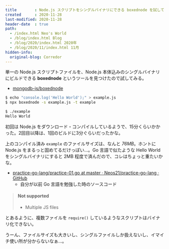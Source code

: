 ```yaml
---
title        : Node.js スクリプトをシングルバイナリにできる boxednode を試してみた
created      : 2020-11-28
last-modified: 2020-11-28
header-date  : true
path:
  - /index.html Neo's World
  - /blog/index.html Blog
  - /blog/2020/index.html 2020年
  - /blog/2020/11/index.html 11月
hidden-info:
  original-blog: Corredor
---
```


単一の Node.js スクリプトファイルを、Node.js 本体込みのシングルバイナリにビルドできる **boxednode** というツールを見つけたので試してみる。

- [mongodb-js/boxednode](https://github.com/mongodb-js/boxednode)

```bash
$ echo "console.log('Hello World');" > example.js
$ npx boxednode -s example.js -t example

$ ./example
Hello World
```

初回は Node.js をダウンロード・コンパイルしているようで、15分くらいかかった。2回目以降は、1回のビルドに3分ぐらいだったかな。

上のコンパイル済み `example` のファイルサイズは、なんと _76MB_。ホントに Node.js をまるっと固めてるだけっぽい…。Go 言語で似たような Hello World をシングルバイナリにすると 2MB 程度で済んだので、コレはちょっと重たいかな。

- [practice-go-lang/practice-01.go at master · Neos21/practice-go-lang · GitHub](https://github.com/Neos21/practice-go-lang/blob/master/practice-01.go)
  - 自分が以前 Go 言語を勉強した時のソースコード

> #### Not supported
> 
> - Multiple JS files

とあるように、複数ファイルを `require()` しているようなスクリプトはバイナリ化できない。

うーん、ファイルサイズも大きいし、シングルファイルしか扱えないし、イマイチ使い所が分からないなぁ…。
